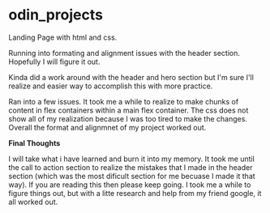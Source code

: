 # odin_projects

Landing Page with html and css.

Running into formating and alignment issues with the header section. Hopefully I will figure it out.

Kinda did a work around with the header and hero section but I'm sure I'll realize and easier way to accomplish this with more practice.

Ran into a few issues. It took me a while to realize to make chunks of content in flex containers within a main flex container. The css does not show all of my realization because I was too tired to make the changes. Overall the format and alignmnet of my project worked out.

****Final Thoughts****

I will take what i have learned and burn it into my memory. It took me until the call to action section to realize the mistakes that I made in the header section (which was the most dificult section for me becuase I made it that way). If you are reading this then please keep going. I took me a while to figure things out, but with a litte research and help from my friend google, it all worked out.